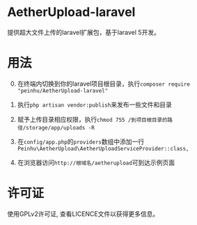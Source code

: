 # AetherUpload-laravel
提供超大文件上传的laravel扩展包，基于laravel 5开发。

# 用法
0) 在终端内切换到你的laravel项目根目录，执行`composer require "peinhu/AetherUpload-laravel"`  
  
1) 执行`php artisan vendor:publish`来发布一些文件和目录  
  
2) 赋予上传目录相应权限，执行`chmod 755 /到项目根目录的路径/storage/app/uploads -R`  
  
3) 在`config/app.php`的`providers`数组中添加一行`Peinhu\AetherUpload\AetherUploadServiceProvider::class,`  
  
4) 在浏览器访问`http://根域名/aetherupload`可到达示例页面  
  
# 许可证
使用GPLv2许可证, 查看LICENCE文件以获得更多信息。

